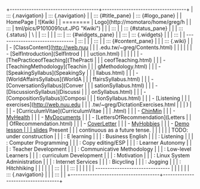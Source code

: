 +-------------------------------------+-----------------------------------+
| ::: {.navigation}                   | ::: {.navigation}                 |
| ::: {#title_pane}                   | ::: {#logo_pane}                  |
| HomePage                            | ![Kwiki                           |
| ========                            | Logo](http://momotaro/home/greg/h |
| :::                                 | tml/pics/P1010091cut.JPG "Kwiki") |
|                                     | :::                               |
| ::: {#status_pane}                  |                                   |
| ::: {.status}                       | \                                 |
| :::                                 |                                   |
| :::                                 | ::: {#widgets_pane}               |
| :::                                 | ::: {.widgets}                    |
|                                     | :::                               |
| -------------------------------     | :::                               |
|                                     | :::                               |
| ::: {#content_pane}                 |                                   |
| ::: {.wiki}                         |                                   |
| - [ClassContent](http://web.nuu     |                                   |
| .edu.tw/~greg/Contents.html)        |                                   |
|                                     |                                   |
| - [SelfIntroduction](SelfIntrod     |                                   |
| uction.html)                        |                                   |
|                                     |                                   |
| - [ThePracticeofTeaching](ThePracti |                                   |
| ceofTeaching.html)                  |                                   |
|   -   [TeachingMethodology](Teachin |                                   |
|   gMethodology.html)                |                                   |
|   -   [SpeakingSyllabus](SpeakingSy |                                   |
|   llabus.html)                      |                                   |
|   -   [WorldAffairsSyllabus](WorldA |                                   |
|   ffairsSyllabus.html)              |                                   |
|   -   [ConversationSyllabus](Conver |                                   |
|   sationSyllabus.html)              |                                   |
|   -   [DiscussionSyllabus](Discussi |                                   |
|   onSyllabus.html)                  |                                   |
|   -   [CompositionSyllabus](Composi |                                   |
|   tionSyllabus.html)                |                                   |
|   -   [Listening                    |                                   |
|     exercises](http://web.nuu.edu   |                                   |
| .tw/~greg/DictationExercises.html   |                                   |
| )                                   |                                   |
| - [CurriculumVitae](CurriculumVitae |                                   |
| .html)                              |                                   |
| - [ChinMin](ChinMin.html)           |                                   |
| - [MyHealth](MyHealth.html)         |                                   |
| - [MyDocuments](MyDocuments.html)   |                                   |
| - [LettersOfRecommendation](Letters |                                   |
| OfRecommendation.html)              |                                   |
| - [CoverLetter](CoverLetter.html)   |                                   |
| - [MyHobbies](MyHobbies.html)       |                                   |
| - [Demo lesson                      |                                   |
| slides](pc/index.html) Present      |                                   |
| continuous as a future tense.       |                                   |
|                                     |                                   |
| TODO: under construction            |                                   |
| :   E learning                      |                                   |
| :   Business English                |                                   |
| :   Listening                       |                                   |
| :   Computer Programming            |                                   |
| :   Copy editing/ESP                |                                   |
| :   Learner Autonomy                |                                   |
| :   Teacher Development             |                                   |
| :   Communicative Methodology       |                                   |
| :   Low-level Learners              |                                   |
| :   curriculum Development          |                                   |
| :   Motivation                      |                                   |
| :   Linux System Administration     |                                   |
| :   Internet Services               |                                   |
| :   Bicycling                       |                                   |
| :   Jogging                         |                                   |
| :   Hitchhiking                     |                                   |
|                                     |                                   |
| :::                                 |                                   |
| :::                                 |                                   |
|                                     |                                   |
| -------------------------------     |                                   |
|                                     |                                   |
| ::: {.navigation}                   |                                   |
| :::                                 |                                   |
+-------------------------------------+-----------------------------------+

